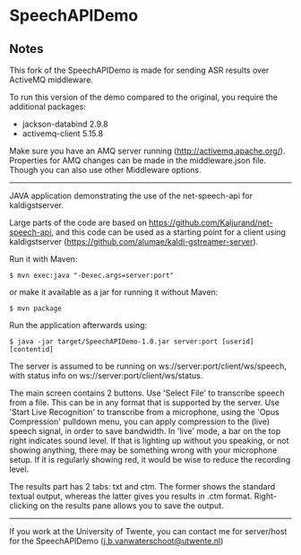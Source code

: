 # SpeechAPIDemo
## Notes
This fork of the SpeechAPIDemo is made for sending ASR results over ActiveMQ middleware.

To run this version of the demo compared to the original, you require the additional packages:
- jackson-databind 2.9.8
- activemq-client 5.15.8

Make sure you have an AMQ server running (http://activemq.apache.org/). Properties for AMQ changes can be made in the middleware.json file. Though you can also use other Middleware options.

---
JAVA application demonstrating the use of the net-speech-api for kaldigstserver.

Large parts of the code are based on https://github.com/Kaljurand/net-speech-api, and this code
can be used as a starting point for a client using kaldigstserver (https://github.com/alumae/kaldi-gstreamer-server).

Run it with Maven:

`$ mvn exec:java "-Dexec.args=server:port"`

or make it available as a jar for running it without Maven:

`$ mvn package`

Run the application afterwards using:

`$ java -jar target/SpeechAPIDemo-1.0.jar server:port [userid] [contentid]`


The server is assumed to be running on ws://server:port/client/ws/speech, with status info on ws://server:port/client/ws/status.

The main screen contains 2 buttons. Use 'Select File' to transcribe speech from a file. This can be in any format that is supported by the server. Use 'Start Live Recognition' to transcribe from a microphone, using the 'Opus Compression' pulldown menu, you can apply compression to the (live) speech signal, in order to save bandwidth. In 'live' mode, a bar on the top right indicates sound level. If that is lighting up without you speaking, or not showing anything, there may be something wrong with your microphone setup. If it is regularly showing red, it would be wise to reduce the recording level.

The results part has 2 tabs: txt and ctm. The former shows the standard textual output, whereas the latter gives you results in .ctm format. Right-clicking on the results pane allows you to save the output.

---
If you work at the University of Twente, you can contact me for server/host for the SpeechAPIDemo (j.b.vanwaterschoot@utwente.nl)
